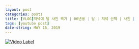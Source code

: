 ```yaml
---
layout: post
categories: posts
title: [VLOG]저녁에 달 사진 찍기 | 06년생 | 달 | 저녁 산책 | 사진 |
tags: [youtube post]
date-string: MAY 15, 2019
---
```


[![Video Label](http://img.youtube.com/vi/cLw_hGcNgB0/0.jpg)](https://youtu.be/cLw_hGcNgB0)
